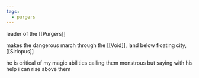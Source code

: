 ```yaml
---
tags:
  - purgers
---
```


leader of the [[Purgers]] 

makes the dangerous march through the [[Void]], land below floating city, [[Siriopus]]

he is critical of my magic abilities calling them monstrous but saying with his help i can rise above them

